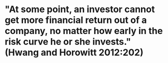 # "At some point, an investor cannot get more financial return out of a company, no matter how early in the risk curve he or she invests." (Hwang and Horowitt 2012:202)
